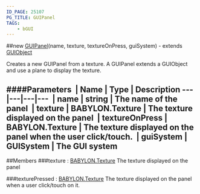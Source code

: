 ```yaml
---
ID_PAGE: 25107
PG_TITLE: GUIPanel
TAGS:
    - bGUI
---
```

##new [GUIPanel](http://doc.babylonjs.com/page.php?p=25107)(name, texture, textureOnPress, guiSystem) - extends [GUIObject](http://doc.babylonjs.com/page.php?p=25104)

Creates a new GUIPanel from a texture. A GUIPanel extends a GUIObject and use a plane to display the texture.

####Parameters
 | Name | Type | Description
---|---|---|---
 | name | string | The name of the panel
 | texture | BABYLON.Texture | The texture displayed on the panel
 | textureOnPress | BABYLON.Texture | The texture displayed on the panel when the user click/touch.
 | guiSystem | GUISystem | The GUI system
---

##Members
###texture : [BABYLON.Texture](http://doc.babylonjs.com/page.php?p=24959)
The texture displayed on the panel

###texturePressed : [BABYLON.Texture](http://doc.babylonjs.com/page.php?p=24959)
The texture displayed on the panel when a user click/touch on it.

